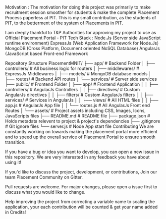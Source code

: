 Motivation :
The motivation for doing this project was primarily to make recruitment session smoother for students & make the complete Placement Process paperless at PIT. This is my small contribution, as the students of PIT, to the betterment of the system of Placements in PIT.

I am deeply thankful to T&P Authorities for approving my project to use as Official Placement Portal - PIT
Tech Stack :
Node.Js (Server side JavaScript runtime environment)
ExpressJs (Web Application Framework for Node.Js)
MongoDB (Cross Platform, Document oriented NoSQL Database)
AngularJs (JavaScript based Front-end Framework

Repository Structure
PlacementMNIT/
├── app/                    # Backend Folder
│   ├── controllers/            # All business logic for routers
│   ├── middlewares/            # ExpressJs Middlewares
│   ├── models/                 # MongoDB database models
│   ├── routes/                 # Backend API routes
│   └── services/               # Server side services 
├── public/                 # Frontend Folder
│   ├── app/                    # Frontend Application
│   │   ├── controllers/            # AngularJs Controllers
│   │   ├── directives/             # Custom AngularJs directives 
│   │   ├── filters/                # Custom AngularJs filters
│   │   ├── services/               # Services in AngularJs
│   │   ├── views/                  # All HTML files
│   │   ├── app.js                  # AngularJs App file
│   │   └── routes.js               # All AngularJs Front end Routes 
│   └── assets/                 # Project assets including CSS, Images, Icons, JavaScripts files
├── README.md               # README file
├── package.json            # Holds metadata relevent to project & project's dependencies 
├── .gitignore              # Git ignore files 
└── server.js               # Node App start file
Contributing
We are constantly working on towards making the placement portal more efficient and to speed up the overall service of Placement Portal to ensure smooth transition.

If you have a bug or idea you want to develop, you can open a new issue in this repository. We are very interested in any feedback you have about using it!

If you'd like to discuss the project, development, or contributions, Join our team Placement Community on Gitter.

Pull requests are welcome. For major changes, please open a issue first to discuss what you would like to change.

Help improving the project from correcting a variable name to scaling the application, your each contribution will be counted & get your name added in Credits!

